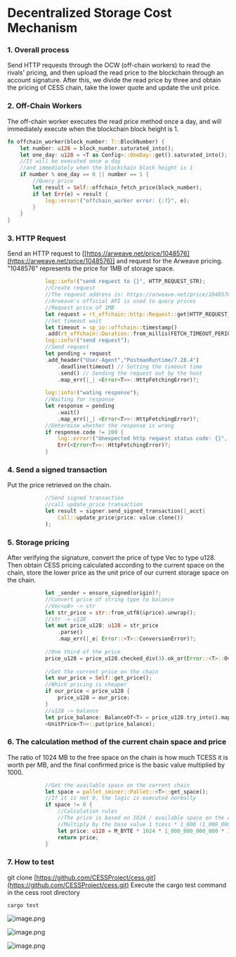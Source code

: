# Decentralized Storage Cost Mechanism

### 1. Overall process

Send HTTP requests through the OCW (off-chain workers) to read the rivals' pricing, and then upload the read price to the blockchain through an account signature. After this, we divide the read price by three and obtain the pricing of CESS chain, take the lower quote and update the unit price.


### 2. Off-Chain Workers

The off-chain worker executes the read price method once a day, and will immediately execute when the blockchain block height is 1.

```rust
fn offchain_worker(block_number: T::BlockNumber) {
    let number: u128 = block_number.saturated_into();
    let one_day: u128 = <T as Config>::OneDay::get().saturated_into();
    //It will be executed once a day 
    //and immediately when the blockchain block height is 1
    if number % one_day == 0 || number == 1 {
        //Query price
        let result = Self::offchain_fetch_price(block_number);
        if let Err(e) = result {
            log::error!("offchain_worker error: {:?}", e);
        }
    }
}
```

### 3. HTTP Request

Send an HTTP request to [[https://arweave.net/price/1048576](https://arweave.net/price/1048576)] and request for the Arweave pricing. "1048576" represents the price for 1MB of storage space.

```rust
			log::info!("send request to {}", HTTP_REQUEST_STR);
			//Create request
			//The request address is: https://arweave.net/price/1048576
			//Arweave's official API is used to query prices
			//Request price of 1MB
			let request = rt_offchain::http::Request::get(HTTP_REQUEST_STR);
			//Set timeout wait
			let timeout = sp_io::offchain::timestamp()
			.add(rt_offchain::Duration::from_millis(FETCH_TIMEOUT_PERIOD));
			log::info!("send request");
			//Send request
			let pending = request
			.add_header("User-Agent","PostmanRuntime/7.28.4")
				.deadline(timeout) // Setting the timeout time
				.send() // Sending the request out by the host
				.map_err(|_| <Error<T>>::HttpFetchingError)?;
			
			log::info!("wating response");
			//Waiting for response
			let response = pending
				.wait()
				.map_err(|_| <Error<T>>::HttpFetchingError)?;
			//Determine whether the response is wrong
			if response.code != 200 {
				log::error!("Unexpected http request status code: {}", response.code);
				Err(<Error<T>>::HttpFetchingError)?;
			}

```

### 4. Send a signed transaction

Put the price retrieved on the chain.

```rust
            //Send signed transaction
			//call update_price transaction
			let result = signer.send_signed_transaction(|_acct| 
				Call::update_price{price: value.clone()}
			);
```

### 5. Storage pricing

After verifying the signature, convert the price of type Vec<u8> to type u128. Then obtain CESS pricing calculated according to the current space on the chain, store the lower price as the unit price of our current storage space on the chain.

```rust
            let _sender = ensure_signed(origin)?;
			//Convert price of string type to balance
			//Vec<u8> -> str
			let str_price = str::from_utf8(&price).unwrap();
			//str -> u128
			let mut price_u128: u128 = str_price
				.parse()
				.map_err(|_e| Error::<T>::ConversionError)?;
			
			//One third of the price
			price_u128 = price_u128.checked_div(3).ok_or(Error::<T>::Overflow)?;
				
			//Get the current price on the chain
			let our_price = Self::get_price();
			//Which pricing is cheaper
			if our_price < price_u128 {
				price_u128 = our_price;
			}
			//u128 -> balance
			let price_balance: BalanceOf<T> = price_u128.try_into().map_err(|_e| Error::<T>::ConversionError)?;
			<UnitPrice<T>>::put(price_balance);
```

### 6. The calculation method of the current chain space and price

The ratio of 1024 MB to the free space on the chain is how much TCESS it is worth per MB, and the final confirmed price is the basic value multiplied by 1000. 

```rust
            //Get the available space on the current chain
			let space = pallet_sminer::Pallet::<T>::get_space();
			//If it is not 0, the logic is executed normally
			if space != 0 {
				//Calculation rules
				//The price is based on 1024 / available space on the current chain
				//Multiply by the base value 1 tcess * 1_000 (1_000_000_000_000 * 1_000)
				let price: u128 = M_BYTE * 1024 * 1_000_000_000_000 * 1000 / space ;
				return price;
			}
```

### 7. How to test

git clone [https://github.com/CESSProject/cess.git](https://github.com/CESSProject/cess.git)
Execute the cargo test command in the cess root directory

 ` cargo test `

![image.png](https://cdn.nlark.com/yuque/0/2022/png/22121693/1652872157717-d26f6b90-4c0f-4166-86fb-78e0cd926b0d.png#clientId=uaba2ddf5-fede-4&crop=0&crop=0&crop=1&crop=1&from=paste&height=383&id=u778ea806&margin=%5Bobject%20Object%5D&name=image.png&originHeight=383&originWidth=833&originalType=binary&ratio=1&rotation=0&showTitle=false&size=60879&status=done&style=none&taskId=ub0e6ed01-0465-4973-ada2-420959de595&title=&width=833)

![image.png](https://cdn.nlark.com/yuque/0/2022/png/22121693/1652872179572-94bb1b1e-d430-4a3c-8c28-3bec66205da0.png#clientId=uaba2ddf5-fede-4&crop=0&crop=0&crop=1&crop=1&from=paste&height=168&id=ysRjH&margin=%5Bobject%20Object%5D&name=image.png&originHeight=168&originWidth=818&originalType=binary&ratio=1&rotation=0&showTitle=false&size=22763&status=done&style=none&taskId=u94fc27f9-1898-4a57-a014-78093152905&title=&width=818)

![image.png](https://cdn.nlark.com/yuque/0/2022/png/22121693/1652872208564-9e51743b-8ccc-44fb-bb47-ee3b4c9a4705.png#clientId=uaba2ddf5-fede-4&crop=0&crop=0&crop=1&crop=1&from=paste&height=245&id=Or8xC&margin=%5Bobject%20Object%5D&name=image.png&originHeight=245&originWidth=836&originalType=binary&ratio=1&rotation=0&showTitle=false&size=35390&status=done&style=none&taskId=u0a02784e-a4fb-4adc-8be6-9e240d8695b&title=&width=836)

